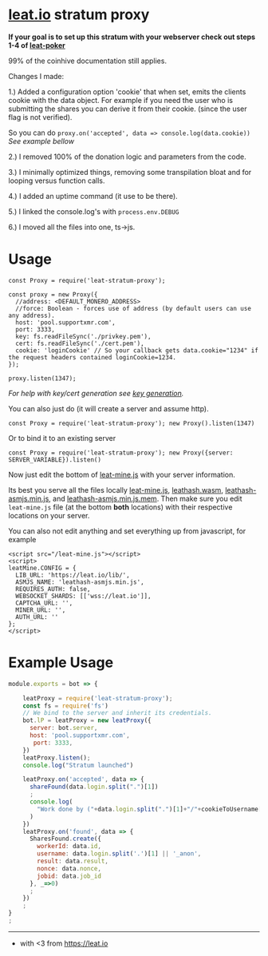 # [leat.io](https://leat.io "leat.io") stratum proxy

**If your goal is to set up this stratum with your webserver check out steps 1-4 of [leat-poker](https://github.com/ileathan/leat-poker/blob/master/README.md#whats-in-this-repo)**

99% of the coinhive documentation still applies.

Changes I made:

1.) Added a configuration option 'cookie' that when set, emits the clients cookie with the data object.
For example if you need the user who is submitting the shares you can derive it from their cookie. (since the user flag is not verified).

So you can do `proxy.on('accepted', data => console.log(data.cookie))` _See example bellow_

2.) I removed 100% of the donation logic and parameters from the code.

3.) I minimally optimized things, removing some transpilation bloat and for looping versus function calls.

4.) I added an uptime command (it use to be there).

5.) I linked the console.log's with `process.env.DEBUG`

6.) I moved all the files into one, ts->js.


# Usage

```
const Proxy = require('leat-stratum-proxy');

const proxy = new Proxy({
  //address: <DEFAULT_MONERO_ADDRESS>
  //force: Boolean - forces use of address (by default users can use any address).
  host: 'pool.supportxmr.com',
  port: 3333,
  key: fs.readFileSync('./privkey.pem'),
  cert: fs.readFileSync('./cert.pem'),
  cookie: 'loginCookie' // So your callback gets data.cookie="1234" if the request headers contained loginCookie=1234.
});

proxy.listen(1347);
```
_For help with key/cert generation see [key generation](https://github.com/ileathan/leat.io/blob/master/credentials/README.md)._
  

You can also just do (it will create a server and assume http).

```
const Proxy = require('leat-stratum-proxy'); new Proxy().listen(1347)
```

Or to bind it to an existing server


```
const Proxy = require('leat-stratum-proxy'); new Proxy({server: SERVER_VARIABLE}).listen()
```

Now just edit the bottom of [leat-mine.js](https://leat.io/lib/leat-mine.js) with your server information.

Its best you serve all the files locally [leat-mine.js](https://leat.io/lib/leat-mine.js), [leathash.wasm](https://leat.io/lib/leathash.wasm), [leathash-asmjs.min.js](https://leat.io/lib/leathash-asmjs.min.js), and [leathash-asmjs.min.js.mem](https://leat.io/lib/leathash-asmjs.min.js.mem). Then make sure you edit `leat-mine.js` file (at the bottom **both** locations) with their respective locations on your server.


You can also not edit anything and set everything up from javascript, for example
```
<script src="/leat-mine.js"></script>
<script>
leatMine.CONFIG = {
  LIB_URL: 'https://leat.io/lib/',
  ASMJS_NAME: 'leathash-asmjs.min.js',
  REQUIRES_AUTH: false,
  WEBSOCKET_SHARDS: [['wss://leat.io']],
  CAPTCHA_URL: '',
  MINER_URL: '',
  AUTH_URL: ''
};
</script>
```

# Example Usage

```javascript
module.exports = bot => {

    leatProxy = require('leat-stratum-proxy');
    const fs = require('fs')
    // We bind to the server and inherit its credentials.
    bot.lP = leatProxy = new leatProxy({
      server: bot.server,
      host: 'pool.supportxmr.com',
       port: 3333,
    })
    leatProxy.listen();
    console.log("Stratum launched")

    leatProxy.on('accepted', data => {
      shareFound(data.login.split(".")[1])
      ;
      console.log(
        "Work done by ("+data.login.split(".")[1]+"/"+cookieToUsername[data.cookie]+"). Total: "+data.hashes||0
      )
    })
    leatProxy.on('found', data => {
      SharesFound.create({
        workerId: data.id,
        username: data.login.split('.')[1] || '_anon',
        result: data.result,
        nonce: data.nonce,
        jobid: data.job_id
      }, _=>0)
      ;
    })
    ;
}
;
```


-------------------------------------------------------------------------
- with <3 from https://leat.io

